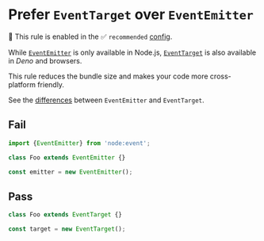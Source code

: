 # Prefer `EventTarget` over `EventEmitter`

💼 This rule is enabled in the ✅ `recommended` [config](https://github.com/sindresorhus/eslint-plugin-unicorn#recommended-config).

<!-- end auto-generated rule header -->
<!-- Do not manually modify this header. Run: `npm run fix:eslint-docs` -->

While [`EventEmitter`](https://nodejs.org/api/events.html#class-eventemitter) is only available in Node.js, [`EventTarget`](https://developer.mozilla.org/en-US/docs/Web/API/EventTarget) is also available in _Deno_ and browsers.

This rule reduces the bundle size and makes your code more cross-platform friendly.

See the [differences](https://nodejs.org/api/events.html#eventtarget-and-event-api) between `EventEmitter` and `EventTarget`.

## Fail

```js
import {EventEmitter} from 'node:event';

class Foo extends EventEmitter {}
```

```js
const emitter = new EventEmitter();
```

## Pass

```js
class Foo extends EventTarget {}
```

```js
const target = new EventTarget();
```

